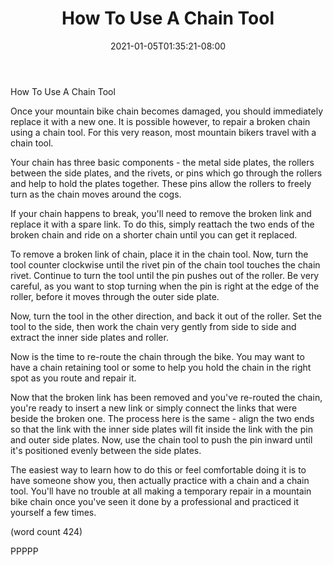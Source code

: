 ﻿---
title: "How To Use A Chain Tool"
date: 2021-01-05T01:35:21-08:00
description: "Mountain Biking Tips for Web Success"
featured_image: "/images/Mountain Biking.jpg"
tags: ["Mountain Biking"]
---

How To Use A Chain Tool

Once your mountain bike chain becomes damaged, you
should immediately replace it with a new one.  It 
is possible however, to repair a broken chain using
a chain tool.  For this very reason, most mountain
bikers travel with a chain tool.

Your chain has three basic components - the metal 
side plates, the rollers between the side plates, 
and the rivets, or pins which go through the rollers
and help to hold the plates together.  These pins
allow the rollers to freely turn as the chain 
moves around the cogs.

If your chain happens to break, you'll need to remove
the broken link and replace it with a spare link.
To do this, simply reattach the two ends of the
broken chain and ride on a shorter chain until you
can get it replaced.  

To remove a broken link of chain, place it in the
chain tool.  Now, turn the tool counter clockwise
until the rivet pin of the chain tool touches 
the chain rivet.  Continue to turn the tool until
the pin pushes out of the roller.  Be very careful,
as you want to stop turning when the pin is right 
at the edge of the roller, before it moves through
the outer side plate.

Now, turn the tool in the other direction, and back
it out of the roller.  Set the tool to the side, 
then work the chain very gently from side to side
and extract the inner side plates and roller.

Now is the time to re-route the chain through the
bike.  You may want to have a chain retaining tool
or some to help you hold the chain in the right
spot as you route and repair it.  

Now that the broken link has been removed and 
you've re-routed the chain, you're ready to insert
a new link or simply connect the links that were
beside the broken one.  The process here is the 
same - align the two ends so that the link with 
the inner side plates will fit inside the link 
with the pin and outer side plates.  Now, use the
chain tool to push the pin inward until it's 
positioned evenly between the side plates.

The easiest way to learn how to do this or feel
comfortable doing it is to have someone show you, 
then actually practice with a chain and a chain
tool.  You'll have no trouble at all making a 
temporary repair in a mountain bike chain once
you've seen it done by a professional and practiced
it yourself a few times.

(word count 424)

PPPPP
